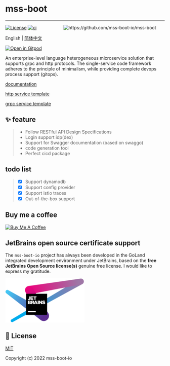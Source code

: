 # mss-boot

---
<img align="right" width="320" src="https://docs.mss-boot-io.top/favicon.ico"  alt="https://github.com/mss-boot-io/mss-boot"/>


[![License](https://img.shields.io/github/license/mashape/apistatus.svg)](https://github.com/mss-boot-io/mss-boot)
[![ci](https://github.com/mss-boot-io/mss-boot/actions/workflows/ci.yml/badge.svg)](https://github.com/mss-boot-io/mss-boot/actions/workflows/ci.yml)

English | [简体中文](https://github.com/mss-boot-io/mss-boot/blob/main/README.Zh-cn.md)

[![Open in Gitpod](https://gitpod.io/button/open-in-gitpod.svg)](https://gitpod.io/#https://github.com/mss-boot-io/mss-boot)

An enterprise-level language heterogeneous microservice solution that supports grpc and http protocols. The single-service code framework adheres to the principle of minimalism, while providing complete devops process support (gitops).

[documentation](https://docs.mss-boot-io.top)

[http service template](https://github.com/mss-boot-io/service-http)

[grpc service template](https://github.com/mss-boot-io/service-grpc)

## ✨ feature
> - Follow RESTful API Design Specifications
> - Login support idp(dex)
> - Support for Swagger documentation (based on swaggo)
> - code generation tool
> - Perfect cicd package

## todo list
> - [x] Support dynamodb
> - [x] Support config provider
> - [x] Support istio traces
> - [x] Out-of-the-box support

## Buy me a coffee
<a href="https://www.buymeacoffee.com/lwnmengjing" target="_blank"><img src="https://cdn.buymeacoffee.com/buttons/v2/default-yellow.png" alt="Buy Me A Coffee" style="height: 60px !important;width: 217px !important;" ></a>


## JetBrains open source certificate support

The `mss-boot-io` project has always been developed in the GoLand integrated development environment under JetBrains, based on the **free JetBrains Open Source license(s)** genuine free license. I would like to express my gratitude.

<a href="https://www.jetbrains.com/?from=kubeadm-ha" target="_blank"><img src="https://raw.githubusercontent.com/panjf2000/illustrations/master/jetbrains/jetbrains-variant-4.png" width="250" align="middle"/></a>


## 🔑 License

[MIT](https://raw.githubusercontent.com/mss-boot-io/mss-boot/main/LICENSE)

Copyright (c) 2022 mss-boot-io
